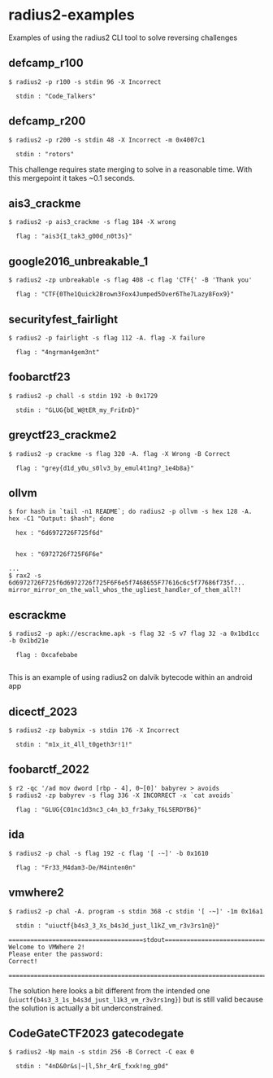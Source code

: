 # radius2-examples
Examples of using the radius2 CLI tool to solve reversing challenges

## defcamp_r100 

```
$ radius2 -p r100 -s stdin 96 -X Incorrect

  stdin : "Code_Talkers"

```
## defcamp_r200 
```
$ radius2 -p r200 -s stdin 48 -X Incorrect -m 0x4007c1

  stdin : "rotors"

```
This challenge requires state merging to solve in a reasonable time. With this mergepoint it takes ~0.1 seconds. 
## ais3_crackme 

```
$ radius2 -p ais3_crackme -s flag 184 -X wrong

  flag : "ais3{I_tak3_g00d_n0t3s}"

```
## google2016_unbreakable_1
```
$ radius2 -zp unbreakable -s flag 408 -c flag 'CTF{' -B 'Thank you'   

  flag : "CTF{0The1Quick2Brown3Fox4Jumped5Over6The7Lazy8Fox9}"

```
## securityfest_fairlight
```
$ radius2 -p fairlight -s flag 112 -A. flag -X failure   

  flag : "4ngrman4gem3nt"

```
## foobarctf23 
```
$ radius2 -p chall -s stdin 192 -b 0x1729   

  stdin : "GLUG{bE_W@tER_my_FriEnD}"

```
## greyctf23_crackme2
```
$ radius2 -p crackme -s flag 320 -A. flag -X Wrong -B Correct

  flag : "grey{d1d_y0u_s0lv3_by_emul4t1ng?_1e4b8a}"

```
## ollvm
```
$ for hash in `tail -n1 README`; do radius2 -p ollvm -s hex 128 -A. hex -C1 "Output: $hash"; done  

  hex : "6d6972726F725f6d"


  hex : "6972726f725F6F6e"

...
$ rax2 -s 6d6972726F725f6d6972726f725F6F6e5f7468655F77616c6c5f77686f735f...
mirror_mirror_on_the_wall_whos_the_ugliest_handler_of_them_all?!
```
## escrackme
```
$ radius2 -p apk://escrackme.apk -s flag 32 -S v7 flag 32 -a 0x1bd1cc -b 0x1bd21e   

  flag : 0xcafebabe
  
```
This is an example of using radius2 on dalvik bytecode within an android app
## dicectf_2023
```
$ radius2 -zp babymix -s stdin 176 -X Incorrect   

  stdin : "m1x_it_4ll_t0geth3r!1!"

```
## foobarctf_2022
```
$ r2 -qc '/ad mov dword [rbp - 4], 0~[0]' babyrev > avoids 
$ radius2 -zp babyrev -s flag 336 -X INCORRECT -x `cat avoids`

  flag : "GLUG{C01nc1d3nc3_c4n_b3_fr3aky_T6LSERDYB6}"

```

## ida 
```
$ radius2 -p chal -s flag 192 -c flag '[ -~]' -b 0x1610  

  flag : "Fr33_M4dam3-De/M4inten0n"

```

## vmwhere2
```
$ radius2 -p chal -A. program -s stdin 368 -c stdin '[ -~]' -1m 0x16a1

  stdin : "uiuctf{b4s3_3_Xs_b4s3d_just_l1kZ_vm_r3v3rs1n@}"

=====================================stdout=====================================
Welcome to VMWhere 2!
Please enter the password:
Correct!

================================================================================
```
The solution here looks a bit different from the intended one (`uiuctf{b4s3_3_1s_b4s3d_just_l1k3_vm_r3v3rs1ng}`) but is still valid because the solution is actually a bit underconstrained. 

## CodeGateCTF2023 gatecodegate
```
$ radius2 -Np main -s stdin 256 -B Correct -C eax 0

  stdin : "4nD&0r&s|~|l,5hr_4rE_fxxk!ng_g0d"

```
